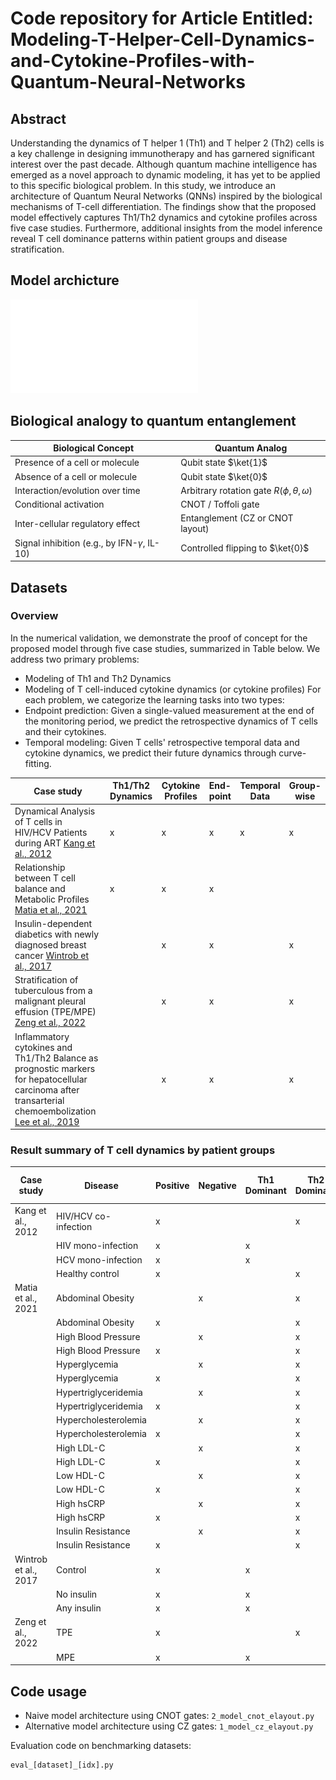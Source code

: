 # Code repository for Article Entitled: Modeling-T-Helper-Cell-Dynamics-and-Cytokine-Profiles-with-Quantum-Neural-Networks
## Abstract
Understanding the dynamics of T helper 1 (Th1) and T helper 2 (Th2) cells is a key challenge in designing immunotherapy and has garnered significant interest over the past decade. Although quantum machine intelligence has emerged as a novel approach to dynamic modeling, it has yet to be applied to this specific biological problem. In this study, we introduce an architecture of Quantum Neural Networks (QNNs) inspired by the biological mechanisms of T-cell differentiation. The findings show that the proposed model effectively captures Th1/Th2 dynamics and cytokine profiles across five case studies. Furthermore, additional insights from the model inference reveal T cell dominance patterns within patient groups and disease stratification.

## Model archicture
![Quantum Circuit](quantumCircuit.pdf)

## Biological analogy to quantum entanglement

| **Biological Concept**                                       | **Quantum Analog**                         |
|--------------------------------------------------------------|---------------------------------------------|
| Presence of a cell or molecule                               | Qubit state $\ket{1}$                       |
| Absence of a cell or molecule                                | Qubit state $\ket{0}$                       |
| Interaction/evolution over time                              | Arbitrary rotation gate $R(\phi,\theta,\omega)$ |
| Conditional activation                                       | CNOT / Toffoli gate                         |
| Inter-cellular regulatory effect                             | Entanglement (CZ or CNOT layout)           |
| Signal inhibition (e.g., by IFN-$\gamma$, IL-10)             | Controlled flipping to $\ket{0}$           |

## Datasets
### Overview
In the numerical validation, we demonstrate the proof of concept for the proposed model through five case studies, summarized in Table below. We address two primary problems:
- Modeling of Th1 and Th2 Dynamics
- Modeling of T cell-induced cytokine dynamics (or cytokine profiles)
For each problem, we categorize the learning tasks into two types:
- Endpoint prediction: Given a single-valued measurement at the end of the monitoring period, we predict the retrospective dynamics of T cells and their cytokines.
- Temporal modeling: Given T cells' retrospective temporal data and cytokine dynamics, we predict their future dynamics through curve-fitting.

| **Case study** | **Th1/Th2 Dynamics** | **Cytokine Profiles** | **End-point** | **Temporal Data** | **Group-wise** |
|----------------|----------------------|------------------------|----------------|-------------------|----------------|
| Dynamical Analysis of T cells in HIV/HCV Patients during ART [Kang et al., 2012](#) | x | x | x | x | x |
| Relationship between T cell balance and Metabolic Profiles [Matia et al., 2021](#) | x | x | x |   |   |
| Insulin-dependent diabetics with newly diagnosed breast cancer [Wintrob et al., 2017](#) |   | x | x |   | x |
| Stratification of tuberculous from a malignant pleural effusion (TPE/MPE) [Zeng et al., 2022](#) |   | x | x |   | x |
| Inflammatory cytokines and Th1/Th2 Balance as prognostic markers for hepatocellular carcinoma after transarterial chemoembolization [Lee et al., 2019](#) |   | x | x |   | x |


### Result summary of T cell dynamics by patient groups

| **Case study**         | **Disease**            | **Positive** | **Negative** | **Th1 Dominant** | **Th2 Dominant** | **Th1/Th2 Ratio Range** |
|------------------------|------------------------|--------------|--------------|------------------|------------------|--------------------------|
| Kang et al., 2012      | HIV/HCV co-infection   | x            |              |                  | x                | [0, 1.2]                 |
|                        | HIV mono-infection     | x            |              | x                |                  | [0, 1.2]                 |
|                        | HCV mono-infection     | x            |              | x                |                  | [1, 5]                   |
|                        | Healthy control        | x            |              |                  | x                | [0, 1]                   |
| Matia et al., 2021     | Abdominal Obesity      |              | x            |                  | x                | [0, 1]                   |
|                        | Abdominal Obesity      | x            |              |                  | x                | [0, 1.5]                 |
|                        | High Blood Pressure    |              | x            |                  | x                | [0, 1]                   |
|                        | High Blood Pressure    | x            |              |                  | x                | [0, 1.5]                 |
|                        | Hyperglycemia          |              | x            |                  | x                | [0, 0.8]                 |
|                        | Hyperglycemia          | x            |              |                  | x                | [0, 0.8]                 |
|                        | Hypertriglyceridemia   |              | x            |                  | x                | [0, 0.8]                 |
|                        | Hypertriglyceridemia   | x            |              |                  | x                | [0, 2]                   |
|                        | Hypercholesterolemia   |              | x            |                  | x                | [0, 0.8]                 |
|                        | Hypercholesterolemia   | x            |              |                  | x                | [0, 2]                   |
|                        | High LDL-C             |              | x            |                  | x                | [0, 0.8]                 |
|                        | High LDL-C             | x            |              |                  | x                | [0, 1]                   |
|                        | Low HDL-C              |              | x            |                  | x                | [0, 1.2]                 |
|                        | Low HDL-C              | x            |              |                  | x                | [0, 0.8]                 |
|                        | High hsCRP             |              | x            |                  | x                | [0, 0.8]                 |
|                        | High hsCRP             | x            |              |                  | x                | [0, 1.6]                 |
|                        | Insulin Resistance     |              | x            |                  | x                | [0, 1]                   |
|                        | Insulin Resistance     | x            |              |                  | x                | [0, 1.5]                 |
| Wintrob et al., 2017   | Control                | x            |              | x                |                  | [0, 1.2]                 |
|                        | No insulin             | x            |              | x                |                  | [1, 5]                   |
|                        | Any insulin            | x            |              | x                |                  | [1, 5]                   |
| Zeng et al., 2022      | TPE                    | x            |              |                  | x                | [0, 1]                   |
|                        | MPE                    | x            |              | x                |                  | [1, 7]                   |

## Code usage
- Naive model architecture using CNOT gates: `2_model_cnot_elayout.py`
- Alternative model architecture using CZ gates: `1_model_cz_elayout.py`

Evaluation code on benchmarking datasets:
```python
eval_[dataset]_[idx].py
```

